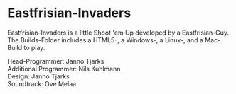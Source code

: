 # Eastfrisian-Invaders
Eastfrisian-Invaders is a little Shoot 'em Up developed by a Eastfrisian-Guy.
The Builds-Folder includes a HTML5-, a Windows-, a Linux-, and a Mac-Build to play. 

Head-Programmer: Janno Tjarks<br>
Additional Programmer: Nils Kuhlmann<br>
Design: Janno Tjarks<br>
Soundtrack: Ove Melaa<br>